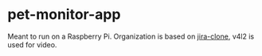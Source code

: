 # pet-monitor-app

Meant to run on a Raspberry Pi. Organization is based on [jira-clone](https://github.com/oldboyxx/jira_clone), v4l2 is used for video.